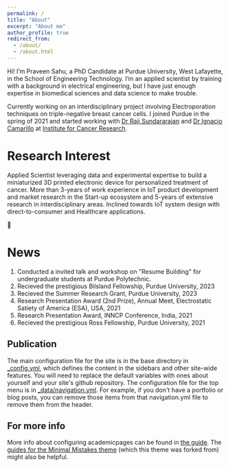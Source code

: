 ```yaml
---
permalink: /
title: "About"
excerpt: "About me"
author_profile: true
redirect_from: 
  - /about/
  - /about.html
---
```


Hi! I’m Praveen Sahu, a PhD Candidate at Purdue University, West Lafayette, in the School of Engineering Technology. I’m an applied scientist by training with a background in electrical engineering, but I have just enough expertise in biomedical sciences and data science to make trouble.

Currently working on an interdisciplinary project involving Electroporation techniques on triple-negative breast cancer cells. I joined Purdue in the spring of 2021 and started working with [Dr Raji Sundararajan](https://polytechnic.purdue.edu/profile/rsundara) and [Dr Ignacio Camarillo](https://www.bio.purdue.edu/People/profile/ignacio.html) at [Institute for Cancer Research](https://www.purdue.edu/cancer-research/).   

Research Interest
======
Applied Scientist leveraging data and experimental expertise to build a miniaturized 3D printed electronic device for personalized treatment of cancer. More than 3-years of work experience in IoT product development and market research in the Start-up ecosystem and 5-years of extensive research in interdisciplinary areas. Inclined towards IoT system design with direct-to-consumer and Healthcare applications.


<style>
  @keyframes wave {
    0%,
    100% {
      transform: rotate(0deg);
    }
    25% {
      transform: rotate(5deg);
    }
    50% {
      transform: rotate(0deg);
    }
    75% {
      transform: rotate(-5deg);
    }
  }

  .moving-flag {
    display: inline-block;
    animation: wave 2s infinite;
  }
</style>

<div class="moving-flag">🚩</div>


News
======
1. Conducted a invited talk and workshop on "Resume Building" for undergraduate students at Purdue Polytechnic.
2. Recieved the prestigious Bilsland Fellowship, Purdue University, 2023
3. Recieved the Summer Research Grant, Purdue University, 2023
2. Research Presentation Award (2nd Prize), Annual Meet, Electrostatic Satiety of America (ESA), USA, 2021
3. Research Presentation Award, INNCP Conference, India, 2021
4. Recieved the prestigious Ross Fellowship, Purdue University, 2021

Publication
------
The main configuration file for the site is in the base directory in [_config.yml](https://github.com/academicpages/academicpages.github.io/blob/master/_config.yml), which defines the content in the sidebars and other site-wide features. You will need to replace the default variables with ones about yourself and your site's github repository. The configuration file for the top menu is in [_data/navigation.yml](https://github.com/academicpages/academicpages.github.io/blob/master/_data/navigation.yml). For example, if you don't have a portfolio or blog posts, you can remove those items from that navigation.yml file to remove them from the header. 

For more info
------
More info about configuring academicpages can be found in [the guide](https://academicpages.github.io/markdown/). The [guides for the Minimal Mistakes theme](https://mmistakes.github.io/minimal-mistakes/docs/configuration/) (which this theme was forked from) might also be helpful.
